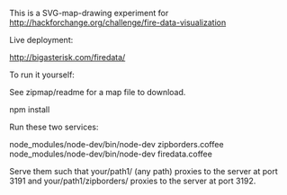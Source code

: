 This is a SVG-map-drawing experiment for
http://hackforchange.org/challenge/fire-data-visualization


Live deployment:

http://bigasterisk.com/firedata/


To run it yourself:

See zipmap/readme for a map file to download.

npm install

Run these two services:

node_modules/node-dev/bin/node-dev zipborders.coffee
node_modules/node-dev/bin/node-dev firedata.coffee

Serve them such that your/path1/ (any path) proxies to the server at
port 3191 and your/path1/zipborders/ proxies to the server at port
3192.